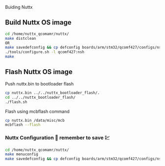 Buiding Nuttx

## Build Nuttx OS image

```bash
cd /home/nuttx_qcomamr/nuttx/
make distclean 
OR 
make savedefconfig && cp defconfig boards/arm/stm32/qcomf427/configs/nsh/defconfig
./tools/configure.sh -l qcomf427:nsh
make
```

## Flash Nuttx OS image

Push nuttx.bin to bootloader flash

```bash
cp nuttx.bin ../../nuttx_bootloader_flash/.
cd ../../nuttx_bootloader_flash/    
./flash.sh
```

 Flash using mcbflash command

```bash
cp nuttx.bin /data/misc/mcb
mcbflash --flash
```

### Nuttx Configuration 🤪 remember to save 💹

```bash
cd /home/nuttx_qcomamr/nuttx/
make menuconfig
make savedefconfig && cp defconfig boards/arm/stm32/qcomf427/configs/nsh/defconfig
```
